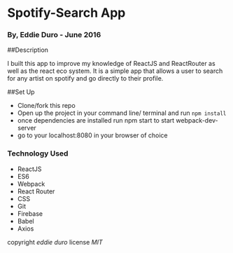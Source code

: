 # Spotify-Search App
### By, Eddie Duro - June 2016

##Description

I built this app to improve my knowledge of ReactJS and ReactRouter as well as the react eco system. It is a simple app that allows a user to search for any artist on spotify and go directly to their profile. 

##Set Up
* Clone/fork this repo
* Open up the project in your command line/ terminal and run `npm install`
* once dependencies are installed run npm start to start webpack-dev-server
* go to your localhost:8080 in your browser of choice

### Technology Used
* ReactJS
* ES6
* Webpack
* React Router
* CSS
* Git
* Firebase
* Babel
* Axios

copyright *eddie duro* license *MIT*